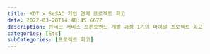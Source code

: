 ```yaml
---
title: KDT x SeSAC 기업 연계 프로젝트 회고
date: 2022-03-20T14:40:45.667Z
description: 핀테크 서비스 프론트엔드 개발 과정 1기의 파이널 프로젝트 회고
categories: [Etc]
subCategories: [프로젝트 회고]
---
```

